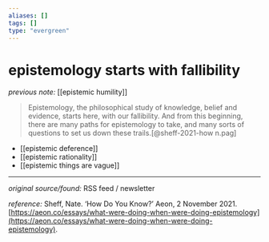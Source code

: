 ```yaml
---
aliases: []
tags: []
type: "evergreen"
---
```


# epistemology starts with fallibility

_previous note:_ [[epistemic humility]]

> Epistemology, the philosophical study of knowledge, belief and evidence, starts here, with our fallibility. And from this beginning, there are many paths for epistemology to take, and many sorts of questions to set us down these trails.[@sheff-2021-how n.pag]

- [[epistemic deference]]
- [[epistemic rationality]]
- [[epistemic things are vague]]

---

_original source/found:_ RSS feed / newsletter

_reference:_ Sheff, Nate. ‘How Do You Know?’ Aeon, 2 November 2021. [https://aeon.co/essays/what-were-doing-when-were-doing-epistemology](https://aeon.co/essays/what-were-doing-when-were-doing-epistemology).



